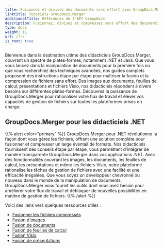 ```yaml
---
title: Fusionnez et divisez des documents sans effort avec GroupDocs.Merger
linktitle: Tutoriels GroupDocs.Merger
additionalTitle: Références de l'API GroupDocs
description: Fusionnez, divisez et compressez sans effort des documents sur les plates-formes .NET et Java grâce à nos didacticiels d'experts sur GroupDocs.Merger. Débloquez une gestion transparente des fichiers !
type: docs
weight: 11
url: /fr/
is_root: true
---
```


Bienvenue dans la destination ultime des didacticiels GroupDocs.Merger, couvrant un spectre de plates-formes, notamment .NET et Java. Que vous vous lancez dans la manipulation de documents pour la première fois ou que vous recherchiez des techniques avancées, nos guides complets proposent des instructions étape par étape pour maîtriser la fusion et la compression de fichiers sans effort. Des images aux documents, feuilles de calcul, présentations et fichiers Visio, nos didacticiels répondent à divers besoins sur différentes plates-formes. Découvrez la puissance de GroupDocs.Merger pour rationaliser votre flux de travail et élever vos capacités de gestion de fichiers sur toutes les plateformes prises en charge.

## GroupDocs.Merger pour les didacticiels .NET
{{% alert color="primary" %}}
GroupDocs.Merger pour .NET révolutionne la façon dont vous gérez les fichiers, offrant une solution complète pour fusionner et compresser un large éventail de formats. Nos didacticiels fournissent des conseils étape par étape, vous permettant d'intégrer de manière transparente GroupDocs.Merger dans vos applications .NET. Avec des fonctionnalités couvrant les images, les documents, les feuilles de calcul, les présentations et même les fichiers Visio, notre plateforme rationalise les tâches de gestion de fichiers avec une facilité et une efficacité inégalées. Que vous soyez un développeur chevronné ou nouveau dans le monde de la manipulation de documents, GroupDocs.Merger vous fournit les outils dont vous avez besoin pour améliorer votre flux de travail et débloquer de nouvelles possibilités en matière de gestion de fichiers.
{{% /alert %}}

Voici des liens vers quelques ressources utiles :
 
- [Fusionner les fichiers compressés](./net/merge-compress-files/)
- [Fusion d'images](./net/image-merging/)
- [Fusion de documents](./net/document-merging/)
- [Fusion de feuilles de calcul](./net/spreadsheet-merging/)
- [Fusion Visio](./net/visio-merging/)
- [Fusion de présentations](./net/presentation-merging/)





